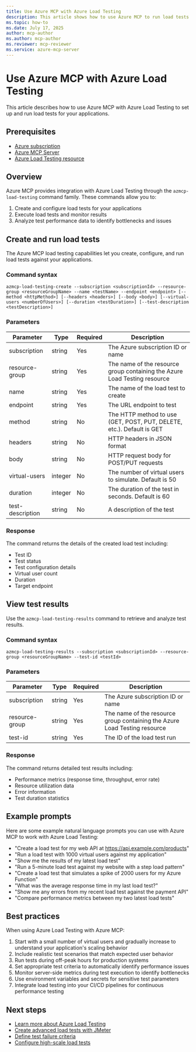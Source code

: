 ```yaml
---
title: Use Azure MCP with Azure Load Testing
description: This article shows how to use Azure MCP to run load tests on your Azure resources.
ms.topic: how-to
ms.date: July 17, 2025
author: mcp-author
ms.author: mcp-author
ms.reviewer: mcp-reviewer
ms.service: azure-mcp-server
---
```


# Use Azure MCP with Azure Load Testing

This article describes how to use Azure MCP with Azure Load Testing to set up and run load tests for your applications.

## Prerequisites

- [Azure subscription](https://azure.microsoft.com/free/)
- [Azure MCP Server](../install-mcp-server.md)
- [Azure Load Testing resource](https://learn.microsoft.com/en-us/azure/load-testing/quickstart-create-and-run-load-test#create-an-azure-load-testing-resource)

## Overview

Azure MCP provides integration with Azure Load Testing through the `azmcp-load-testing` command family. These commands allow you to:

1. Create and configure load tests for your applications
2. Execute load tests and monitor results
3. Analyze test performance data to identify bottlenecks and issues

## Create and run load tests

The Azure MCP load testing capabilities let you create, configure, and run load tests against your applications.

### Command syntax

```
azmcp-load-testing-create --subscription <subscriptionId> --resource-group <resourceGroupName> --name <testName> --endpoint <endpoint> [--method <httpMethod>] [--headers <headers>] [--body <body>] [--virtual-users <numberOfUsers>] [--duration <testDuration>] [--test-description <testDescription>]
```

### Parameters

| Parameter | Type | Required | Description |
|-----------|------|----------|-------------|
| subscription | string | Yes | The Azure subscription ID or name |
| resource-group | string | Yes | The name of the resource group containing the Azure Load Testing resource |
| name | string | Yes | The name of the load test to create |
| endpoint | string | Yes | The URL endpoint to test |
| method | string | No | The HTTP method to use (GET, POST, PUT, DELETE, etc.). Default is GET |
| headers | string | No | HTTP headers in JSON format |
| body | string | No | HTTP request body for POST/PUT requests |
| virtual-users | integer | No | The number of virtual users to simulate. Default is 50 |
| duration | integer | No | The duration of the test in seconds. Default is 60 |
| test-description | string | No | A description of the test |

### Response

The command returns the details of the created load test including:

- Test ID
- Test status
- Test configuration details
- Virtual user count
- Duration
- Target endpoint

## View test results

Use the `azmcp-load-testing-results` command to retrieve and analyze test results.

### Command syntax

```
azmcp-load-testing-results --subscription <subscriptionId> --resource-group <resourceGroupName> --test-id <testId>
```

### Parameters

| Parameter | Type | Required | Description |
|-----------|------|----------|-------------|
| subscription | string | Yes | The Azure subscription ID or name |
| resource-group | string | Yes | The name of the resource group containing the Azure Load Testing resource |
| test-id | string | Yes | The ID of the load test run |

### Response

The command returns detailed test results including:

- Performance metrics (response time, throughput, error rate)
- Resource utilization data
- Error information
- Test duration statistics

## Example prompts

Here are some example natural language prompts you can use with Azure MCP to work with Azure Load Testing:

- "Create a load test for my web API at https://api.example.com/products"
- "Run a load test with 1000 virtual users against my application"
- "Show me the results of my latest load test"
- "Run a 5-minute load test against my website with a step load pattern"
- "Create a load test that simulates a spike of 2000 users for my Azure Function"
- "What was the average response time in my last load test?"
- "Show me any errors from my recent load test against the payment API"
- "Compare performance metrics between my two latest load tests"

## Best practices

When using Azure Load Testing with Azure MCP:

1. Start with a small number of virtual users and gradually increase to understand your application's scaling behavior
2. Include realistic test scenarios that match expected user behavior
3. Run tests during off-peak hours for production systems
4. Set appropriate test criteria to automatically identify performance issues
5. Monitor server-side metrics during test execution to identify bottlenecks
6. Use environment variables and secrets for sensitive test parameters
7. Integrate load testing into your CI/CD pipelines for continuous performance testing

## Next steps

- [Learn more about Azure Load Testing](https://learn.microsoft.com/en-us/azure/load-testing/overview-what-is-azure-load-testing)
- [Create advanced load tests with JMeter](https://learn.microsoft.com/en-us/azure/load-testing/how-to-create-and-run-load-test-with-jmeter-script)
- [Define test failure criteria](https://learn.microsoft.com/en-us/azure/load-testing/how-to-define-test-criteria)
- [Configure high-scale load tests](https://learn.microsoft.com/en-us/azure/load-testing/how-to-high-scale-load)
